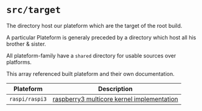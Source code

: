 `src/target`
=============

The directory host our plateform which are the target of the root build.

A particular Plateform is generaly preceded by a directory which host all his brother & sister.

All plateform-family have a `shared` directory for usable sources over platforms.

This array referenced built plateform and their own documentation.


| Plateform            | Description                                                          |
|----------------------|----------------------------------------------------------------------|
| `raspi/raspi3`       | [raspberry3 multicore kernel implementation](raspi/raspi3/README.md) |